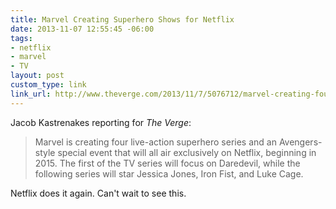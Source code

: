 ```yaml
---
title: Marvel Creating Superhero Shows for Netflix
date: 2013-11-07 12:55:45 -06:00
tags:
- netflix
- marvel
- TV
layout: post
custom_type: link
link_url: http://www.theverge.com/2013/11/7/5076712/marvel-creating-four-superhero-tv-series-netflix-exclusives
---
```


Jacob Kastrenakes reporting for *The Verge*:

>Marvel is creating four live-action superhero series and an Avengers-style special event that will all air exclusively on Netflix, beginning in 2015. The first of the TV series will focus on Daredevil, while the following series will star Jessica Jones, Iron Fist, and Luke Cage.

Netflix does it again. Can't wait to see this.
